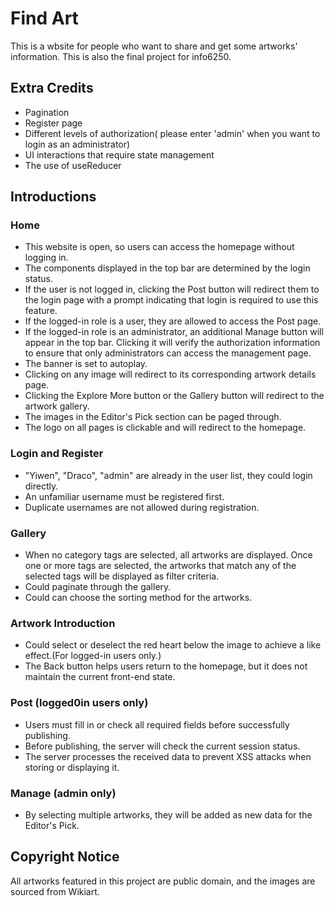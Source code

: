 # Find Art
This is a wbsite for people who want to share and get some artworks' information.
This is also the final project for info6250.
## Extra Credits
+ Pagination
+ Register page
+ Different levels of authorization( please enter 'admin' when you want to login as an administrator)
+ UI interactions that require state management
+ The use of useReducer

## Introductions
### Home
+ This website is open, so users can access the homepage without logging in.
+ The components displayed in the top bar are determined by the login status.
 + If the user is not logged in, clicking the Post button will redirect them to the login page with a prompt indicating that login is required to use this feature.
 + If the logged-in role is a user, they are allowed to access the Post page.
 + If the logged-in role is an administrator, an additional Manage button will appear in the top bar. Clicking it will verify the authorization information to ensure that only administrators can access the management page.
+ The banner is set to autoplay.
+ Clicking on any image will redirect to its corresponding artwork details page.
+ Clicking the Explore More button or the Gallery button will redirect to the artwork gallery.
+ The images in the Editor's Pick section can be paged through.
+ The logo on all pages is clickable and will redirect to the homepage.

### Login and Register
+ "Yiwen", "Draco", "admin" are already in the user list, they could login directly.
+ An unfamiliar username must be registered first.
+ Duplicate usernames are not allowed during registration.


### Gallery
+ When no category tags are selected, all artworks are displayed. Once one or more tags are selected, the artworks that match any of the selected tags will be displayed as filter criteria.
+ Could paginate through the gallery.
+ Could can choose the sorting method for the artworks.
### Artwork Introduction 
+ Could select or deselect the red heart below the image to achieve a like effect.(For logged-in users only.)
+ The Back button helps users return to the homepage, but it does not maintain the current front-end state.

### Post (logged0in users only)
+ Users must fill in or check all required fields before successfully publishing.
+ Before publishing, the server will check the current session status.
+ The server processes the received data to prevent XSS attacks when storing or displaying it.

### Manage (admin only)
+ By selecting multiple artworks, they will be added as new data for the Editor's Pick.

## Copyright Notice
All artworks featured in this project are public domain, and the images are sourced from Wikiart.